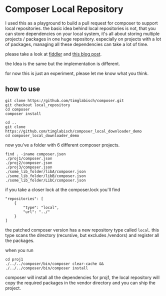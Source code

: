 # Composer Local Repository

I used this as a playground to build a pull request for composer to support local repositories.
the basic idea behind local repositories is not, that you can store dependencies on your local system,
it's all about storing multiple projects / packages in one huge repository.
especially on projects with a lot of packages, managing all these dependencies can take a lot of time.

please take a look at [fiddler](https://github.com/beberlei/fiddler/blob/master/README.md) and [this blog post](http://www.whitewashing.de/2015/04/11/monolithic_repositories_with_php_and_composer.html).

the Idea is the same but the implementation is different.

for now this is just an experiment, please let me know what you think.

## how to use


```
git clone https://github.com/timglabisch/composer.git
git checkout local_repository
cd composer
composer install

cd ..
git clone https://github.com/timglabisch/composer_local_downloader_demo
cd composer_local_downloader_demo
```

now you've a folder with 6 different composer projects.


```
find . -iname composer.json
./proj1/composer.json
./proj2/composer.json
./proj3/composer.json
./some_lib_folder/libA/composer.json
./some_lib_folder/libB/composer.json
./some_lib_folder/LibC/composer.json
```

if you take a closer lock at the composer.lock you'll find


```
"repositories": [
    {
        "type": "local",
        "url": "../"
    }
]
```

the patched composer version has a new repository type called `local`.
this type scans the directory (recursive, but excludes /vendors) and register all the packages.

when you run

```
cd proj1
./../../composer/bin/composer clear-cache && ./../../composer/bin/composer install
```

composer will install all the dependencies for proj1,
the local repository will copy the required packages in the vendor directory and you can ship the project.